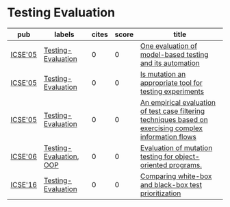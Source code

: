 # Testing Evaluation

|pub|labels|cites|score|title|
|---|------|-----|-----|-----|
|[ICSE'05](https://dblp.org/db/conf/icse/icse2005.html)|[Testing-Evaluation](Testing-Evaluation.md)|0|0|[One evaluation of model-based testing and its automation](https://scholar.google.com/scholar?q=One+evaluation+of+model-based+testing+and+its+automation)|
|[ICSE'05](https://dblp.org/db/conf/icse/icse2005.html)|[Testing-Evaluation](Testing-Evaluation.md)|0|0|[Is mutation an appropriate tool for testing experiments](https://scholar.google.com/scholar?q=Is+mutation+an+appropriate+tool+for+testing+experiments)|
|[ICSE'05](https://dblp.org/db/conf/icse/icse2005.html)|[Testing-Evaluation](Testing-Evaluation.md)|0|0|[An empirical evaluation of test case filtering techniques based on exercising complex information flows](https://scholar.google.com/scholar?q=An+empirical+evaluation+of+test+case+filtering+techniques+based+on+exercising+complex+information+flows)|
|[ICSE'06](https://dblp.org/db/conf/icse/icse2006.html)|[Testing-Evaluation](Testing-Evaluation.md), [OOP](OOP.md)|0|0|[Evaluation of mutation testing for object-oriented programs.](https://scholar.google.com/scholar?q=Evaluation+of+mutation+testing+for+object-oriented+programs.)|
|[ICSE'16](https://dblp.org/db/conf/icse/icse2016.html)|[Testing-Evaluation](Testing-Evaluation.md)|0|0|[Comparing white-box and black-box test prioritization](https://scholar.google.com/scholar?q=Comparing+white-box+and+black-box+test+prioritization)|
